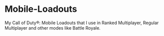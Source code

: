 # Mobile-Loadouts
My Call of Duty®: Mobile Loadouts that I use in Ranked Multiplayer, Regular Multiplayer and other modes like Battle Royale.
